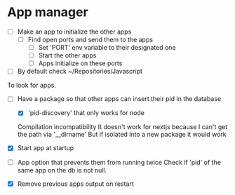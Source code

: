 # App manager

- [ ] Make an app to initialize the other apps
    - [ ] Find open ports and send them to the apps
        - [ ] Set 'PORT' env variable to their designated one
        - [ ] Start the other apps
        - [ ] Apps initialize on these ports

- [ ] By default check ~/Repositories/Javascript

To look for apps.

- [ ] Have a package so that other apps can insert their pid in the database
    - [x] 'pid-discovery' that only works for node
    
    Compilation incompatibility
    It doesn't work for nextjs because I can't get the path via '__dirname'
    But if isolated into a new package it would work

- [x] Start app at startup
- [ ] App option that prevents them from running twice
Check if 'pid' of the same app on the db is not null.

- [x] Remove previous apps output on restart
